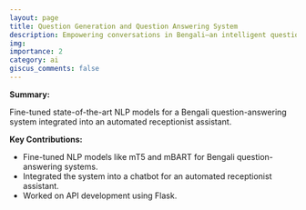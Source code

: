 ```yaml
---
layout: page
title: Question Generation and Question Answering System
description: Empowering conversations in Bengali—an intelligent question-answering system that enhances customer interactions.
img:
importance: 2
category: ai
giscus_comments: false
---
```


**Summary:**

Fine-tuned state-of-the-art NLP models for a Bengali question-answering system integrated into an automated receptionist assistant.

**Key Contributions:**

- Fine-tuned NLP models like mT5 and mBART for Bengali question-answering systems.
- Integrated the system into a chatbot for an automated receptionist assistant.
- Worked on API development using Flask.
